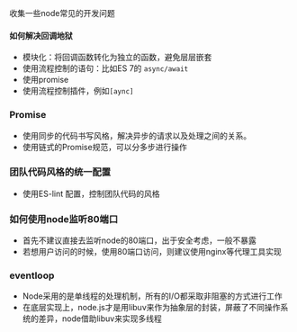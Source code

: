 收集一些node常见的开发问题
#### 如何解决回调地狱
* 模块化：将回调函数转化为独立的函数，避免层层嵌套
* 使用流程控制的语句：比如ES 7的 `async/await`
* 使用promise
* 使用流程控制插件，例如`[aync]`

### Promise
* 使用同步的代码书写风格，解决异步的请求以及处理之间的关系。
* 使用链式的Promise规范，可以分多步进行操作

### 团队代码风格的统一配置
* 使用ES-lint 配置，控制团队代码的风格

### 如何使用node监听80端口
* 首先不建议直接去监听node的80端口，出于安全考虑，一般不暴露
* 若想用户访问的时候，使用80端口访问，则建议使用nginx等代理工具实现

### eventloop
* Node采用的是单线程的处理机制，所有的I/O都采取非阻塞的方式进行工作
* 在底层实现上，node.js才是用libuv来作为抽象层的封装，屏蔽了不同操作系统的差异，node借助libuv来实现多线程
